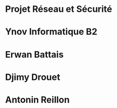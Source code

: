 # Projet Réseau et Sécurité 
# Ynov Informatique B2
#
# Erwan Battais
# Djimy Drouet
# Antonin Reillon
